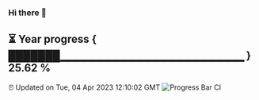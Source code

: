 ### Hi there 👋
⏳ Year progress { ███████▁▁▁▁▁▁▁▁▁▁▁▁▁▁▁▁▁▁▁▁▁▁▁ } 25.62 %
---
⏰ Updated on Tue, 04 Apr 2023 12:10:02 GMT
![Progress Bar CI](https://github.com/Moyi321/Moyi321/workflows/Progress%20Bar%20CI/badge.svg)
